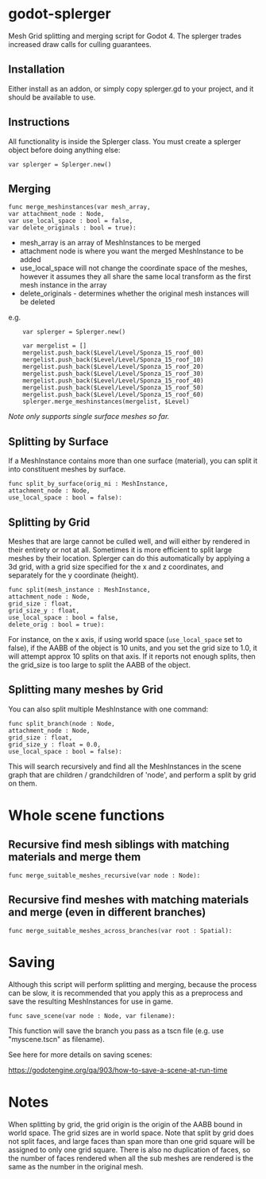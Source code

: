 # godot-splerger
Mesh Grid splitting and merging script for Godot 4. The splerger trades increased draw calls for culling guarantees. 

## Installation
Either install as an addon, or simply copy splerger.gd to your project, and it should be available to use.

## Instructions
All functionality is inside the Splerger class. You must create a splerger object before doing anything else:
```
var splerger = Splerger.new()
```
## Merging
```
func merge_meshinstances(var mesh_array,
var attachment_node : Node,
var use_local_space : bool = false,
var delete_originals : bool = true):
```
* mesh_array is an array of MeshInstances to be merged
* attachment node is where you want the merged MeshInstance to be added
* use_local_space will not change the coordinate space of the meshes, however it assumes they all share the same local transform as the first mesh instance in the array
* delete_originals - determines whether the original mesh instances will be deleted

e.g.
```
	var splerger = Splerger.new()
	
	var mergelist = []
	mergelist.push_back($Level/Level/Sponza_15_roof_00)
	mergelist.push_back($Level/Level/Sponza_15_roof_10)
	mergelist.push_back($Level/Level/Sponza_15_roof_20)
	mergelist.push_back($Level/Level/Sponza_15_roof_30)
	mergelist.push_back($Level/Level/Sponza_15_roof_40)
	mergelist.push_back($Level/Level/Sponza_15_roof_50)
	mergelist.push_back($Level/Level/Sponza_15_roof_60)
	splerger.merge_meshinstances(mergelist, $Level)
```
_Note only supports single surface meshes so far._
## Splitting by Surface
If a MeshInstance contains more than one surface (material), you can split it into constituent meshes by surface.
```
func split_by_surface(orig_mi : MeshInstance,
attachment_node : Node,
use_local_space : bool = false):
```
## Splitting by Grid
Meshes that are large cannot be culled well, and will either by rendered in their entirety or not at all. Sometimes it is more efficient to split large meshes by their location. Splerger can do this automatically by applying a 3d grid, with a grid size specified for the x and z coordinates, and separately for the y coordinate (height).
```
func split(mesh_instance : MeshInstance,
attachment_node : Node,
grid_size : float,
grid_size_y : float,
use_local_space : bool = false,
delete_orig : bool = true):
```
For instance, on the x axis, if using world space (`use_local_space` set to false), if the AABB of the object is 10 units, and you set the grid size to 1.0, it will attempt approx 10 splits on that axis. If it reports not enough splits, then the grid_size is too large to split the AABB of the object.

## Splitting many meshes by Grid
You can also split multiple MeshInstance with one command:
```
func split_branch(node : Node,
attachment_node : Node,
grid_size : float,
grid_size_y : float = 0.0,
use_local_space : bool = false):
```
This will search recursively and find all the MeshInstances in the scene graph that are children / grandchildren of 'node', and perform a split by grid on them.

# Whole scene functions

## Recursive find mesh siblings with matching materials and merge them
```
func merge_suitable_meshes_recursive(var node : Node):
```

## Recursive find meshes with matching materials and merge (even in different branches)
```
func merge_suitable_meshes_across_branches(var root : Spatial):
```

# Saving
Although this script will perform splitting and merging, because the process can be slow, it is recommended that you apply this as a preprocess and save the resulting MeshInstances for use in game.
```
func save_scene(var node : Node, var filename):
```
This function will save the branch you pass as a tscn file (e.g. use "myscene.tscn" as filename).

See here for more details on saving scenes:

https://godotengine.org/qa/903/how-to-save-a-scene-at-run-time

# Notes

When splitting by grid, the grid origin is the origin of the AABB bound in world space. The grid sizes are in world space. Note that split by grid does not split faces, and large faces than span more than one grid square will be assigned to only one grid square. There is also no duplication of faces, so the number of faces rendered when all the sub meshes are rendered is the same as the number in the original mesh.
